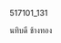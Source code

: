 517101_131

นทิบดี ช้างทอง
<!---
670710131/670710131 is a ✨ special ✨ repository because its `README.md` (this file) appears on your GitHub profile.
You can click the Preview link to take a look at your changes.
--->

